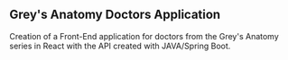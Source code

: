 ## Grey's Anatomy Doctors Application

Creation of a Front-End application for doctors from the Grey's Anatomy series in React with the API created with JAVA/Spring Boot.
